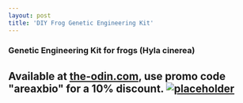 ```yaml
---
layout: post
title: 'DIY Frog Genetic Engineering Kit'
---
```

### Genetic Engineering Kit for frogs (Hyla cinerea)
Available at [the-odin.com](http://www.the-odin.com/frog-genetic-engineering-kit-beta-test-version/), use promo code "areaxbio" for a 10% discount.
[![placeholder](http://cdn3.bigcommerce.com/s-89v4ku3/products/261/images/588/30964807_10160057734905417_1386779266_o__14666.1526064349.1280.1280__51606.1526154773.1280.1280.jpg?c=2 "Frog Kit")](http://www.the-odin.com/frog-genetic-engineering-kit-beta-test-version/)
-----

